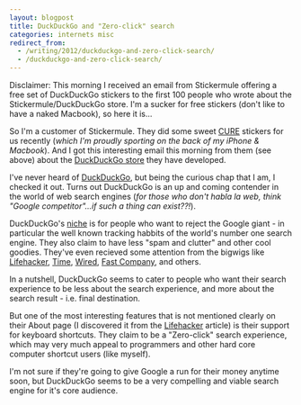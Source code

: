 ```yaml
---
layout: blogpost
title: DuckDuckGo and "Zero-click" search
categories: internets misc
redirect_from:
  - /writing/2012/duckduckgo-and-zero-click-search/
  - /duckduckgo-and-zero-click-search/
---
```


<p class="disclaimer">Disclaimer: This morning I received an email from Stickermule offering a free set of DuckDuckGo stickers to the first 100 people who wrote about the Stickermule/DuckDuckGo store. I'm a sucker for free stickers (don't like to have a naked Macbook), so here it is...</p>

<p>So I'm a customer of Stickermule. They did some sweet <a href="http://cure.org">CURE</a> stickers for us recently (<em>which I'm proudly sporting on the back of my iPhone & Macbook</em>). And I got this interesting email this morning from them (see above) about the <a href="http://www.stickermule.com/duckduckgo">DuckDuckGo store</a> they have developed.</p>

<p>I've never heard of <a href="http://duckduckgo.com/">DuckDuckGo</a>, but being the curious chap that I am, I checked it out. Turns out DuckDuckGo is an up and coming contender in the world of web search engines (<em>for those who don't habla la web, think "Google competitor"...if such a thing can exist??!</em>).</p>

<p>DuckDuckGo's <a href="http://duckduckgo.com/about.html">niche</a> is for people who want to reject the Google giant - in particular the well known tracking habbits of the world's number one search engine. They also claim to have less "spam and clutter" and other cool goodies. They've even recieved some attention from the bigwigs like <a href="http://lifehacker.com/5546409/duckduckgo-is-a-search-engine-for-keyboard-ninjas">Lifehacker</a>, <a href="http://techland.time.com/2011/06/16/duck-duck-go-the-in-n-out-burger-of-search-engines/">Time</a>, <a href="http://www.wired.com/epicenter/2010/11/blekko-duckduckgo-partner/">Wired</a>, <a href="http://www.fastcompany.com/blog/chris-dannen/techwatch/skip-google-and-try-these-search-engines">Fast Company</a>, and others.</p>

<p>In a nutshell, DuckDuckGo seems to cater to people who want their search experience to be less about the search experience, and more about the search result - i.e. final destination.</p>

<p>But one of the most interesting features that is not mentioned clearly on their About page (I discovered it from the <a href="http://lifehacker.com/5546409/duckduckgo-is-a-search-engine-for-keyboard-ninjas">Lifehacker</a> article) is their support for keyboard shortcuts. They claim to be a "Zero-click" search experience, which may very much appeal to programmers and other hard core computer shortcut users (like myself).</p>

<p>I'm not sure if they're going to give Google a run for their money anytime soon, but DuckDuckGo seems to be a very compelling and viable search engine for it's core audience.</p>
